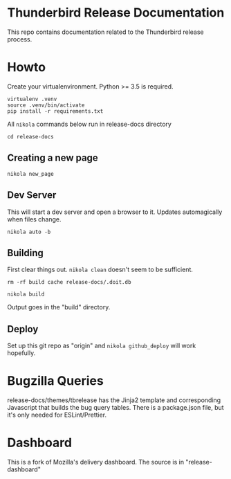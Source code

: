 # Thunderbird Release Documentation

This repo contains documentation related to the Thunderbird release process.

# Howto

Create your virtualenvironment. Python >= 3.5 is required.

    virtualenv .venv
    source .venv/bin/activate
    pip install -r requirements.txt
    
All `nikola` commands below run in release-docs directory

    cd release-docs

## Creating a new page

    nikola new_page

## Dev Server

This will start a dev server and open a browser to it. Updates automagically
when files change.

    nikola auto -b

## Building

First clear things out. `nikola clean` doesn't seem to be sufficient.

    rm -rf build cache release-docs/.doit.db
    
    nikola build
    
Output goes in the "build" directory. 
    
## Deploy

Set up this git repo as "origin" and `nikola github_deploy` will work hopefully.

# Bugzilla Queries

release-docs/themes/tbrelease has the Jinja2 template and corresponding
Javascript that builds the bug query tables. There is a package.json file,
but it's only needed for ESLint/Prettier. 

# Dashboard

This is a fork of Mozilla's delivery dashboard. The source is in
"release-dashboard"
